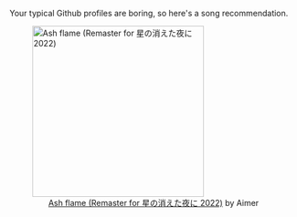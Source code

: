 Your typical Github profiles are boring, so here's a song recommendation.
<figure><img width="300" height="300" src="https://i.scdn.co/image/ab67616d0000b27380b034fcb0ee1d2de095d060" alt="Ash flame (Remaster for 星の消えた夜に 2022)" /><figcaption align="center"><a href="https://open.spotify.com/track/5R5An63ZEmCLqdbkxmTlvg" target="_blank">Ash flame (Remaster for 星の消えた夜に 2022)</a> by Aimer</figcaption></figure>
